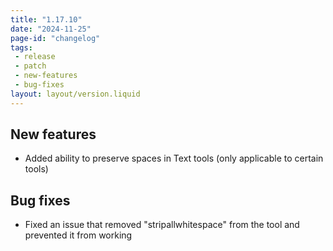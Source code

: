```yaml
---
title: "1.17.10"
date: "2024-11-25"
page-id: "changelog"
tags: 
 - release
 - patch
 - new-features
 - bug-fixes
layout: layout/version.liquid
---
```

## New features
 - Added ability to preserve spaces in Text tools (only applicable to certain tools)

## Bug fixes
- Fixed an issue that removed "stripallwhitespace" from the tool and prevented it from working
